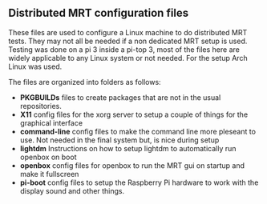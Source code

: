 ## Distributed MRT configuration files

These files are used to configure a Linux machine to do distributed MRT tests. They may not all be needed if a non dedicated MRT setup is used.  Testing was done on a pi 3 inside a pi-top 3, most of the files here are widely applicable to any Linux system or not needed. For the setup Arch Linux was used.

The files are organized into folders as follows:

- **PKGBUILDs** files to create packages that are not in the usual repositories.
- **X11** config files for the xorg server to setup a couple of things for the graphical interface
- **command-line** config files to make the command line more pleseant to use. Not needed in the final system but, is nice during setup
- **lightdm** Instructions on how to setup lightdm to automatically run openbox on boot
- **openbox** config files for openbox to run the MRT gui on startup and make it fullscreen 
- **pi-boot** config files to setup the Raspberry Pi hardware to work with the display sound and other things.
